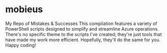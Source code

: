 # mobieus
My Repo of Mistakes &amp; Successes
This compilation features a variety of PowerShell scripts designed to simplify and streamline Azure operations. There's no specific theme to the scripts I've created; they're just tools that have made my work more efficient. Hopefully, they'll do the same for you. Happy coding!

